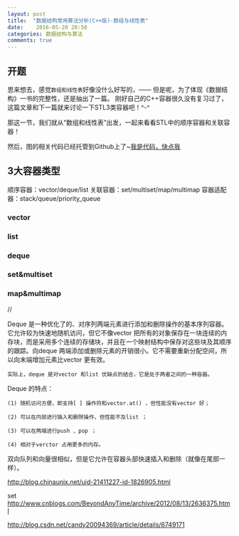 ```yaml
---
layout: post
title:  "数据结构常用算法分析(C++版)-数组与线性表"
date:    2016-05-20 20:50
categories: 数据结构与算法
comments: true
---
```


## 开题

思来想去，感觉`数组和线性表`好像没什么好写的，*——*  但是呢，为了体现《数据结构》一书的完整性，还是抽出了一篇。
刚好自己的C++容器很久没有复习过了，这篇文章和下一篇就来讨论一下STL3类容器吧！^-^

那这一节，我们就从“数组和线性表”出发，一起来看看STL中的顺序容器和关联容器！

然后，图的相关代码已经托管到Github上了~[我是代码，快点我](https://github.com/xnzaa/DataStructure-Algorithm/tree/master/Vector_)


## 3大容器类型

顺序容器：vector/deque/list
关联容器：set/multiset/map/multimap
容器适配器：stack/queue/priority_queue

### vector 

### list

### deque

### set&multiset

### map&multimap

//

 Deque 是一种优化了的、对序列两端元素进行添加和删除操作的基本序列容器。它允许较为快速地随机访问，但它不像vector 把所有的对象保存在一块连续的内存块，而是采用多个连续的存储块，并且在一个映射结构中保存对这些块及其顺序的跟踪。向deque 两端添加或删除元素的开销很小。它不需要重新分配空间，所以向末端增加元素比vector 更有效。 

    实际上，deque 是对vector 和list 优缺点的结合，它是处于两者之间的一种容器。 

Deque 的特点： 

    (1) 随机访问方便，即支持[ ] 操作符和vector.at() ，但性能没有vector 好； 

    (2) 可以在内部进行插入和删除操作，但性能不及list ； 

    (3) 可以在两端进行push 、pop ； 

    (4) 相对于verctor 占用更多的内存。 

双向队列和向量很相似，但是它允许在容器头部快速插入和删除（就像在尾部一样）。



http://blog.chinaunix.net/uid-21411227-id-1826905.html

set
http://www.cnblogs.com/BeyondAnyTime/archive/2012/08/13/2636375.html


http://blog.csdn.net/candy20094369/article/details/6749171